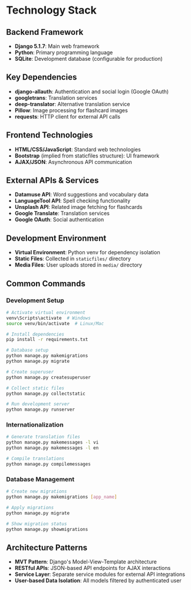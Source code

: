 # Technology Stack

## Backend Framework
- **Django 5.1.7**: Main web framework
- **Python**: Primary programming language
- **SQLite**: Development database (configurable for production)

## Key Dependencies
- **django-allauth**: Authentication and social login (Google OAuth)
- **googletrans**: Translation services
- **deep-translator**: Alternative translation service
- **Pillow**: Image processing for flashcard images
- **requests**: HTTP client for external API calls

## Frontend Technologies
- **HTML/CSS/JavaScript**: Standard web technologies
- **Bootstrap** (implied from staticfiles structure): UI framework
- **AJAX/JSON**: Asynchronous API communication

## External APIs & Services
- **Datamuse API**: Word suggestions and vocabulary data
- **LanguageTool API**: Spell checking functionality
- **Unsplash API**: Related image fetching for flashcards
- **Google Translate**: Translation services
- **Google OAuth**: Social authentication

## Development Environment
- **Virtual Environment**: Python venv for dependency isolation
- **Static Files**: Collected in `staticfiles/` directory
- **Media Files**: User uploads stored in `media/` directory

## Common Commands

### Development Setup
```bash
# Activate virtual environment
venv\Scripts\activate  # Windows
source venv/bin/activate  # Linux/Mac

# Install dependencies
pip install -r requirements.txt

# Database setup
python manage.py makemigrations
python manage.py migrate

# Create superuser
python manage.py createsuperuser

# Collect static files
python manage.py collectstatic

# Run development server
python manage.py runserver
```

### Internationalization
```bash
# Generate translation files
python manage.py makemessages -l vi
python manage.py makemessages -l en

# Compile translations
python manage.py compilemessages
```

### Database Management
```bash
# Create new migrations
python manage.py makemigrations [app_name]

# Apply migrations
python manage.py migrate

# Show migration status
python manage.py showmigrations
```

## Architecture Patterns
- **MVT Pattern**: Django's Model-View-Template architecture
- **RESTful APIs**: JSON-based API endpoints for AJAX interactions
- **Service Layer**: Separate service modules for external API integrations
- **User-based Data Isolation**: All models filtered by authenticated user